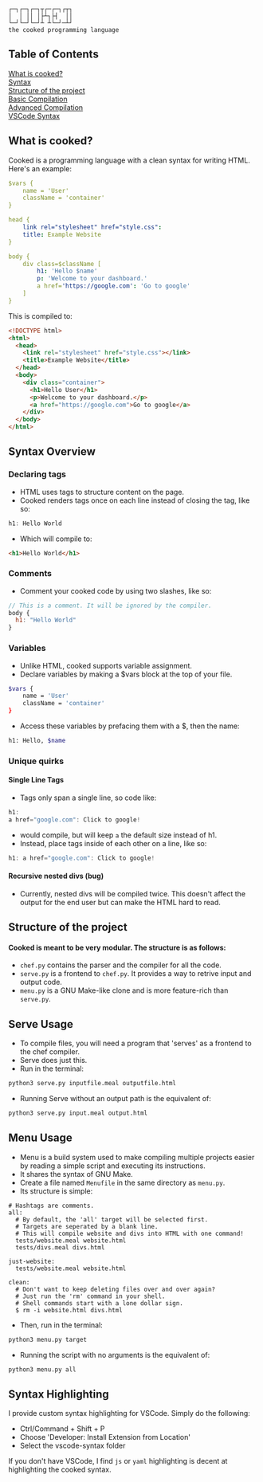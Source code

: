 ```
┌─┐┌─┐┌─┐┬┌─┌─┐┌┬┐
│  │ ││ │├┴┐├┤  ││
└─┘└─┘└─┘┴ ┴└─┘─┴┘
the cooked programming language
```
## Table of Contents
[What is cooked?](#what-is-cooked) \
[Syntax](#syntax-overview) \
[Structure of the project](#structure-of-the-project) \
[Basic Compilation](#serve-usage) \
[Advanced Compilation](#menu-usage) \
[VSCode Syntax](#syntax-highlighting)
## What is cooked?
Cooked is a programming language with a clean syntax for writing HTML. Here's an example:

```yaml
$vars {
    name = 'User'
    className = 'container'
}

head {
    link rel="stylesheet" href="style.css":
    title: Example Website
}

body {
    div class=$className [
        h1: 'Hello $name'
        p: 'Welcome to your dashboard.'
        a href='https://google.com': 'Go to google'
    ]
}
```
This is compiled to:
```html
<!DOCTYPE html>
<html>
  <head>
    <link rel="stylesheet" href="style.css"></link>
    <title>Example Website</title>
  </head>
  <body>
    <div class="container">
      <h1>Hello User</h1>
      <p>Welcome to your dashboard.</p>
      <a href="https://google.com">Go to google</a>
    </div>
  </body>
</html>
```

## Syntax Overview
### Declaring tags
- HTML uses tags to structure content on the page.
- Cooked renders tags once on each line instead of closing the tag, like so:
```js
h1: Hello World
```
- Which will compile to:
```html
<h1>Hello World</h1>
```
### Comments
- Comment your cooked code by using two slashes, like so:
```js
// This is a comment. It will be ignored by the compiler.
body {
  h1: "Hello World" 
}
```
### Variables
- Unlike HTML, cooked supports variable assignment. 
- Declare variables by making a $vars block at the top of your file.
```bash
$vars {
    name = 'User'
    className = 'container'
}
```

- Access these variables by prefacing them with a $, then the name:
```bash
h1: Hello, $name
```

### Unique quirks
#### Single Line Tags
- Tags only span a single line, so code like:
```js
h1:
a href="google.com": Click to google!
```
- would compile, but will keep `a` the default size instead of h1.
- Instead, place tags inside of each other on a line, like so:
```js
h1: a href="google.com": Click to google! 
```

#### Recursive nested divs (bug)
- Currently, nested divs will be compiled twice. This doesn't affect the output for the end user but can make the HTML hard to read.

## Structure of the project
#### Cooked is meant to be very modular. The structure is as follows:
- `chef.py` contains the parser and the compiler for all the code.
- `serve.py` is a frontend to `chef.py`. It provides a way to retrive input and output code.
- `menu.py` is a GNU Make-like clone and is more feature-rich than `serve.py`.

## Serve Usage
- To compile files, you will need a program that 'serves' as a frontend to the chef compiler.
- Serve does just this.
- Run in the terminal:
```bash
python3 serve.py inputfile.meal outputfile.html
```
- Running Serve without an output path is the equivalent of:
```bash
python3 serve.py input.meal output.html
```

## Menu Usage
- Menu is a build system used to make compiling multiple projects easier by reading a simple script and executing its instructions.
- It shares the syntax of GNU Make. 
- Create a file named `Menufile` in the same directory as `menu.py`.
- Its structure is simple:
```make
# Hashtags are comments.
all:
  # By default, the 'all' target will be selected first.
  # Targets are seperated by a blank line.
  # This will compile website and divs into HTML with one command!
  tests/website.meal website.html
  tests/divs.meal divs.html

just-website:
  tests/website.meal website.html

clean:
  # Don't want to keep deleting files over and over again?
  # Just run the 'rm' command in your shell. 
  # Shell commands start with a lone dollar sign.
  $ rm -i website.html divs.html
```
- Then, run in the terminal:
```bash
python3 menu.py target
```
- Running the script with no arguments is the equivalent of:
```bash
python3 menu.py all
```

## Syntax Highlighting
I provide custom syntax highlighting for VSCode. Simply do the following:
- Ctrl/Command + Shift + P
- Choose 'Developer: Install Extension from Location'
- Select the vscode-syntax folder

If you don't have VSCode, I find `js` or `yaml` highlighting is decent at highlighting the cooked syntax.
